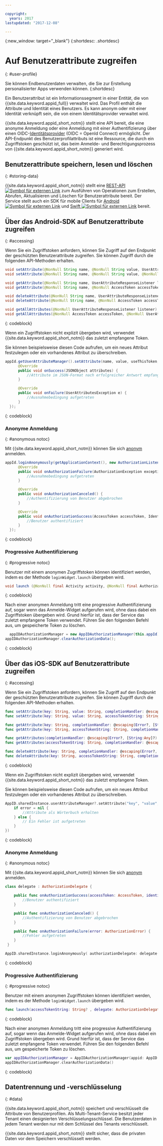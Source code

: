 ```yaml
---

copyright:
  years: 2017
lastupdated: "2017-12-08"

---
```


{:new_window: target="_blank"}
{:shortdesc: .shortdesc}


# Auf Benutzerattribute zugreifen
{: #user-profile}

Sie können Endbenutzerdaten verwalten, die Sie zur Erstellung personalisierter Apps verwenden können.
{:shortdesc}

Ein Benutzerattribut ist ein Informationssegment in einer Entität, die von {{site.data.keyword.appid_full}} verwaltet wird. Das Profil enthält die Attribute und Identität eines Benutzers. Es kann anonym oder mit einer Identität verknüpft sein, die von einem Identitätsprovider verwaltet wird.

{{site.data.keyword.appid_short_notm}} stellt eine API bereit, die eine anonyme Anmeldung oder eine Anmeldung mit einer Authentifizierung über einen OIDC-[Identitätsprovider](/docs/services/appid/identity-providers.html) (OIDC = OpenId Connect) ermöglicht. Der API-Endpunkt des Benutzerprofilattributs ist eine Ressource, die durch ein Zugriffstoken geschützt ist, das beim Anmelde- und Berechtigungsprozess von {{site.data.keyword.appid_short_notm}} generiert wird.


## Benutzerattribute speichern, lesen und löschen
{: #storing-data}

{{site.data.keyword.appid_short_notm}} stellt eine <a href="https://appid-profiles.ng.bluemix.net/swagger-ui/index.html#/Attributes" target="_blank">REST-API <img src="../../icons/launch-glyph.svg" alt="Symbol für externen Link"></a> zum Ausführen von Operationen zum Erstellen, Abrufen, Aktualisieren und Löschen für Benutzerattribute bereit. Der Service stellt auch ein SDK für mobile Clients für <a href="https://github.com/ibm-cloud-security/appid-clientsdk-android" target="_blank">Android <img src="../../icons/launch-glyph.svg" alt="Symbol für externen Link"></a> und <a href="https://github.com/ibm-cloud-security/appid-clientsdk-swift" target="_blank">Swift <img src="../../icons/launch-glyph.svg" alt="Symbol für externen Link"></a> bereit.

## Über das Android-SDK auf Benutzerattribute zugreifen
{: #accessing}

Wenn Sie ein Zugriffstoken anfordern, können Sie Zugriff auf den Endpunkt der geschützten Benutzerattribute zugreifen. Sie können Zugriff durch die folgenden API-Methoden erhalten.

  ```java
  void setAttribute(@NonNull String name, @NonNull String value, UserAttributeResponseListener listener);
  void setAttribute(@NonNull String name, @NonNull String value, @NonNull AccessToken accessToken, UserAttributeResponseListener listener);

  void getAttribute(@NonNull String name, UserAttributeResponseListener listener);
  void getAttribute(@NonNull String name, @NonNull AccessToken accessToken, UserAttributeResponseListener listener);

  void deleteAttribute(@NonNull String name, UserAttributeResponseListener listener);
  void deleteAttribute(@NonNull String name, @NonNull AccessToken accessToken, UserAttributeResponseListener listener);

  void getAllAttributes(@NonNull UserAttributeResponseListener listener);
  void getAllAttributes(@NonNull AccessToken accessToken, @NonNull UserAttributeResponseListener listener);
  ```
  {: codeblock}

Wenn ein Zugriffstoken nicht explizit übergeben wird, verwendet {{site.data.keyword.appid_short_notm}} das zuletzt empfangene Token.

Sie können beispielsweise diesen Code aufrufen, um ein neues Attribut festzulegen oder ein vorhandenes Attribut zu überschreiben.

  ```java
  appId.getUserAttributeManager().setAttribute(name, value, useThisToken,new UserAttributeResponseListener() {
		@Override
		public void onSuccess(JSONObject attributes) {
			//Attribute im JSON-Format nach erfolgreicher Antwort empfangen
		}

		@Override
		public void onFailure(UserAttributesException e) {
			//Ausnahmebedingung aufgetreten
		}
	});
  ```
  {: codeblock}

### Anonyme Anmeldung
{: #anonymous notoc}

Mit {{site.data.keyword.appid_short_notm}} können Sie sich [anonym](/docs/services/appid/user-profile.html#anonymous) anmelden.

  ```java
  appId.loginAnonymously(getApplicationContext(), new AuthorizationListener() {
		@Override
		public void onAuthorizationFailure(AuthorizationException exception) {
			//Ausnahmebedingung aufgetreten
		}

		@Override
		public void onAuthorizationCanceled() {
			//Authentifizierung von Benutzer abgebrochen
		}

		@Override
		public void onAuthorizationSuccess(AccessToken accessToken, IdentityToken identityToken) {
			//Benutzer authentifiziert
		}
	});
  ```
  {: codeblock}

### Progressive Authentifizierung
{: #progressive notoc}

Benutzer mit einem anonymen Zugriffstoken können identifiziert werden, indem es der Methode `loginWidget.launch` übergeben wird.

  ```java
  void launch (@NonNull final Activity activity, @NonNull final AuthorizationListener authorizationListener, String accessTokenString);
  ```
  {: codeblock}

Nach einer anonymen Anmeldung tritt eine progressive Authentifizierung auf, sogar wenn das Anmelde-Widget aufgerufen wird, ohne dass dabei ein Zugriffstoken übergeben wird. Grund hierfür ist, dass der Service das zuletzt empfangene Token verwendet. Führen Sie den folgenden Befehl aus, um gespeicherte Token zu löschen.

  ```java
  	appIDAuthorizationManager = new AppIDAuthorizationManager(this.appId);
  appIDAuthorizationManager.clearAuthorizationData();
  ```
  {: codeblock}


## Über das iOS-SDK auf Benutzerattribute zugreifen
{: #accessing}

Wenn Sie ein Zugriffstoken anfordern, können Sie Zugriff auf den Endpunkt der geschützten Benutzerattribute zugreifen. Sie können Zugriff durch die folgenden API-Methoden erhalten.

  ```swift
  func setAttribute(key: String, value: String, completionHandler: @escaping(Error?, [String:Any]?) -> Void)
  func setAttribute(key: String, value: String, accessTokenString: String, completionHandler: @escaping(Error?, [String:Any]?) -> Void)

  func getAttribute(key: String, completionHandler: @escaping(Error?, [String:Any]?) -> Void)
  func getAttribute(key: String, accessTokenString: String, completionHandler: @escaping(Error?, [String:Any]?) -> Void)

  func getAttributes(completionHandler: @escaping(Error?, [String:Any]?) -> Void)
  func getAttributes(accessTokenString: String, completionHandler: @escaping(Error?, [String:Any]?) -> Void)

  func deleteAttribute(key: String, completionHandler: @escaping(Error?, [String:Any]?) -> Void)
  func deleteAttribute(key: String, accessTokenString: String, completionHandler: @escaping(Error?, [String:Any]?) -> Void)
  ```
  {: codeblock}

Wenn ein Zugriffstoken nicht explizit übergeben wird, verwendet {{site.data.keyword.appid_short_notm}} das zuletzt empfangene Token.

Sie können beispielsweise diesen Code aufrufen, um ein neues Attribut festzulegen oder ein vorhandenes Attribut zu überschreiben.

  ```swift
  AppID.sharedInstance.userAttributeManager?.setAttribute("key", "value", completionHandler: { (error, result) in
      if error = nil {
          //Attribute als Wörterbuch erhalten
      } else {
          // Ein Fehler ist aufgetreten
      }
  })
  ```
  {: codeblock}


### Anonyme Anmeldung
{: #anonymous notoc}

Mit {{site.data.keyword.appid_short_notm}} können Sie sich [anonym](/docs/services/appid/user-profile.html#anonymous) anmelden.

  ```swift
  class delegate : AuthorizationDelegate {

      public func onAuthorizationSuccess(accessToken: AccessToken, identityToken: IdentityToken, response:Response?) {
          //Benutzer authentifiziert
      }

      public func onAuthorizationCanceled() {
          //Authentifizierung von Benutzer abgebrochen
      }

      public func onAuthorizationFailure(error: AuthorizationError) {
          //Fehler aufgetreten
      }
   }

  AppID.sharedInstance.loginAnonymously( authorizationDelegate: delegate())
  ```
  {: codeblock}

### Progressive Authentifizierung
{: #progressive notoc}

Benutzer mit einem anonymen Zugriffstoken können identifiziert werden, indem es der Methode `loginWidget.launch` übergeben wird.

  ```swift
  func launch(accessTokenString: String? , delegate: AuthorizationDelegate)
  ```
  {: codeblock}

Nach einer anonymen Anmeldung tritt eine progressive Authentifizierung auf, sogar wenn das Anmelde-Widget aufgerufen wird, ohne dass dabei ein Zugriffstoken übergeben wird. Grund hierfür ist, dass der Service das zuletzt empfangene Token verwendet. Führen Sie den folgenden Befehl aus, um gespeicherte Token zu löschen.

  ```swift
  var appIDAuthorizationManager = AppIDAuthorizationManager(appid: AppID.sharedInstance)
  appIDAuthorizationManager.clearAuthorizationData()
  ```
  {: codeblock}

## Datentrennung und -verschlüsselung
{: #data}

{{site.data.keyword.appid_short_notm}} speichert und verschlüsselt die Attribute von Benutzerprofilen. Als Multi-Tenant-Service besitzt jeder Tenant einen designierten Verschlüsselungsschlüssel. Die Benutzerdaten in jedem Tenant werden nur mit dem Schlüssel des Tenants verschlüsselt.

{{site.data.keyword.appid_short_notm}} stellt sicher, dass die privaten Daten vor dem Speichern verschlüsselt werden.
